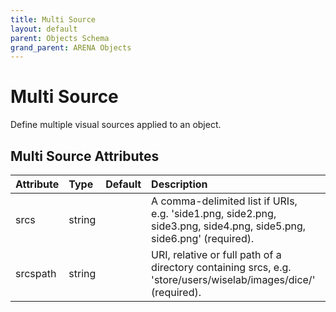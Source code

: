```yaml
---
title: Multi Source
layout: default
parent: Objects Schema
grand_parent: ARENA Objects
---
```


<!--CAUTION: This file is autogenerated from https://github.com/arenaxr/arena-schemas. Changes made here may be overwritten.-->


Multi Source
============


Define multiple visual sources applied to an object.

Multi Source Attributes
------------------------

|Attribute|Type|Default|Description|Required|
| :--- | :--- | :--- | :--- | :--- |
|srcs|string||A comma-delimited list if URIs, e.g. 'side1.png, side2.png, side3.png, side4.png, side5.png, side6.png' (required).|Yes|
|srcspath|string||URI, relative or full path of a directory containing srcs, e.g. 'store/users/wiselab/images/dice/' (required).|Yes|
